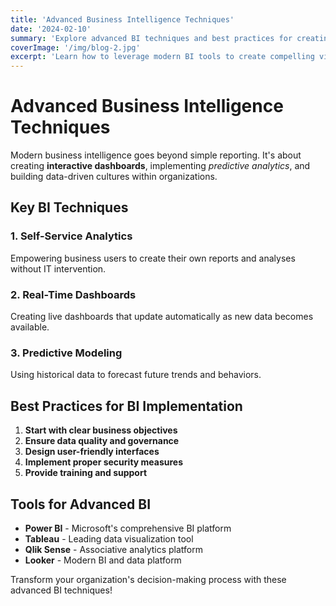 ```yaml
---
title: 'Advanced Business Intelligence Techniques'
date: '2024-02-10'
summary: 'Explore advanced BI techniques and best practices for creating impactful dashboards and reports.'
coverImage: '/img/blog-2.jpg'
excerpt: 'Learn how to leverage modern BI tools to create compelling visualizations that drive business decisions.'
---
```


# Advanced Business Intelligence Techniques

Modern business intelligence goes beyond simple reporting. It's about creating **interactive dashboards**, implementing *predictive analytics*, and building data-driven cultures within organizations.

## Key BI Techniques

### 1. Self-Service Analytics
Empowering business users to create their own reports and analyses without IT intervention.

### 2. Real-Time Dashboards
Creating live dashboards that update automatically as new data becomes available.

### 3. Predictive Modeling
Using historical data to forecast future trends and behaviors.

## Best Practices for BI Implementation

1. **Start with clear business objectives**
2. **Ensure data quality and governance**
3. **Design user-friendly interfaces**
4. **Implement proper security measures**
5. **Provide training and support**

## Tools for Advanced BI

- **Power BI** - Microsoft's comprehensive BI platform
- **Tableau** - Leading data visualization tool
- **Qlik Sense** - Associative analytics platform
- **Looker** - Modern BI and data platform

Transform your organization's decision-making process with these advanced BI techniques! 